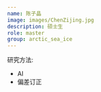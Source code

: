 ```yaml
---
name: 陈子晶
image: images/ChenZijing.jpg
description: 硕士生
role: master
group: arctic_sea_ice
---
```


研究方法: 
* AI
* 偏差订正